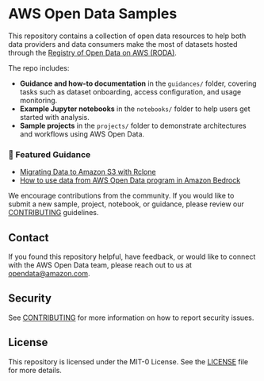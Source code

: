 # AWS Open Data Samples

This repository contains a collection of open data resources to help both data providers and data consumers make the most of datasets hosted through the [Registry of Open Data on AWS (RODA)](https://registry.opendata.aws/).

The repo includes:

- **Guidance and how-to documentation** in the `guidances/` folder, covering tasks such as dataset onboarding, access configuration, and usage monitoring.
- **Example Jupyter notebooks** in the `notebooks/` folder to help users get started with analysis.
- **Sample projects** in the `projects/` folder to demonstrate architectures and workflows using AWS Open Data.
  
### 📘 Featured Guidance
- [Migrating Data to Amazon S3 with Rclone](guidances/migrating-data-to-S3-with-rclone.md)
- [How to use data from AWS Open Data program in Amazon Bedrock](guidances/how-to-use-data-from-AWS-Open-Data-program-in-Amazon-Bedrock.md)

We encourage contributions from the community. If you would like to submit a new sample, project, notebook, or guidance, please review our [CONTRIBUTING](CONTRIBUTING.md) guidelines.

## Contact

If you found this repository helpful, have feedback, or would like to connect with the AWS Open Data team, please reach out to us at opendata@amazon.com.

## Security

See [CONTRIBUTING](CONTRIBUTING.md) for more information on how to report security issues.

## License

This repository is licensed under the MIT-0 License. See the [LICENSE](LICENSE) file for more details.